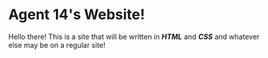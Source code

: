 # Agent 14's Website!
Hello there! This is a site that will be written in ***HTML*** and ***CSS*** and whatever else may be on a regular site!
